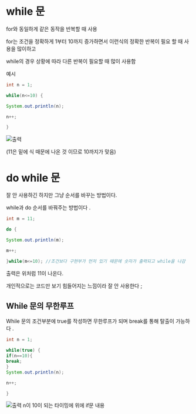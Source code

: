 # while 문 


for와 동일하게 같은 동작을 반복할 때 사용 

for는 조건을 정확하게 1부터 10까지 증가하면서 이런식의 정확한 반복이 필요 할 때 사용을 많이하고 

while의 경우 상황에 따라 다른 반복이 필요할 때 많이 사용함 

예시 
```java
int n = 1;

while(n<=10) {

System.out.println(n);

n++;

}
```
![출력](https://github.com/juniel1299/juniel1299.github.io/assets/62318700/249406ee-95c3-467c-bada-6c6d27efe06e)

(11은 밑에 식 때문에 나온 것 이므로 10까지가 맞음)


# do while 문 

잘 안 사용하긴 하지만 그냥 순서를 바꾸는 방법이다. 

while과 do 순서를 바꿔주는 방법이다 . 

```java
int m = 11;

do {

System.out.println(m);

m++;

}while(m<=10); //조건보다 구현부가 먼저 있기 때문에 숫자가 출력되고 while을 나감
```
출력은 위처럼 11이 나온다.

개인적으로는 코드만 보기 힘들어지는 느낌이라 잘 안 사용한다 ; 


## While 문의 무한루프

While 문의 조건부분에 true를 작성하면 무한루프가 되며 break를 통해 탈출이 가능하다 . 


```java
int n = 1;

while(true) {
if(n==10){
break;
}
System.out.println(n);

n++;

}
```
![출력](https://github.com/juniel1299/juniel1299.github.io/assets/62318700/a192b36f-68e2-41d2-a12b-69b5d5e2dea5)
n이 10이 되는 타이밍에 위에 if문 내용